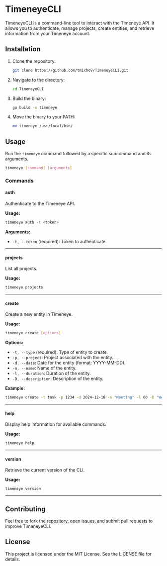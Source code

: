 # TimeneyeCLI

TimeneyeCLI is a command-line tool to interact with the Timeneye API. It allows you to authenticate, manage projects, create entities, and retrieve information from your Timeneye account.

## Installation

1. Clone the repository:
   ```bash
   git clone https://github.com/tmichov/TimeneyeCLI.git
   ```

2. Navigate to the directory:
   ```bash
   cd TimeneyeCLI
   ```

3. Build the binary:
   ```bash
   go build -o timeneye
   ```

4. Move the binary to your PATH:
   ```bash
   mv timeneye /usr/local/bin/
   ```

## Usage

Run the `timeneye` command followed by a specific subcommand and its arguments.

```bash
timeneye [command] [arguments]
```

### Commands

#### **auth**
Authenticate to the Timeneye API.

**Usage:**
```bash
timeneye auth -t <token>
```

**Arguments:**
- `-t, --token` (required): Token to authenticate.

---

#### **projects**
List all projects.

**Usage:**
```bash
timeneye projects
```

---

#### **create**
Create a new entity in Timeneye.

**Usage:**
```bash
timeneye create [options]
```

**Options:**
- `-t, --type` (required): Type of entity to create.
- `-p, --project`: Project associated with the entity.
- `-d, --date`: Date for the entity (format: YYYY-MM-DD).
- `-n, --name`: Name of the entity.
- `-l, --duration`: Duration of the entity.
- `-D, --description`: Description of the entity.

**Example:**
```bash
timeneye create -t task -p 1234 -d 2024-12-18 -n "Meeting" -l 60 -D "Weekly status meeting"
```

---

#### **help**
Display help information for available commands.

**Usage:**
```bash
timeneye help
```

---

#### **version**
Retrieve the current version of the CLI.

**Usage:**
```bash
timeneye version
```

---

## Contributing

Feel free to fork the repository, open issues, and submit pull requests to improve TimeneyeCLI.

## License

This project is licensed under the MIT License. See the LICENSE file for details.

